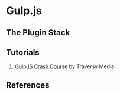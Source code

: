 # Gulp.js


## The Plugin Stack

## Tutorials
1. [GulpJS Crash Course](gulp-js-crash-course) by Traversy Media

## References
